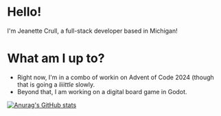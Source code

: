 # Hello! 
I'm Jeanette Crull, a full-stack developer based in Michigan! 

# What am I up to?
- Right now, I'm in a combo of workin on Advent of Code 2024 (though that is going a *liiittle* slowly.
- Beyond that, I am working on a digital board game in Godot.

[![Anurag's GitHub stats](https://github-readme-stats.vercel.app/api?username=BetOnJeanette)](https://github.com/anuraghazra/github-readme-stats)
